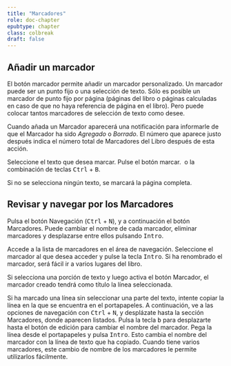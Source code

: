 ```yaml
---
title: "Marcadores"
role: doc-chapter
epubtype: chapter
class: colbreak 
draft: false
---
```


## Añadir un marcador

El botón <span class="ui_button">marcador</span> permite añadir un marcador personalizado.
Un <span class="ui_button">marcador</span> puede ser un punto fijo o una selección de texto.
Sólo es posible un marcador de punto fijo por página
(páginas del libro o páginas calculadas en caso de que no haya referencia de página en el libro).
Pero puede colocar tantos marcadores de selección de texto como desee.

Cuando añada un <span class="ui_button">Marcador</span> aparecerá una notificación para informarle de que
el <span class="ui_button">Marcador</span> ha sido *Agregado* o *Borrado*.
El número que aparece justo después indica el número total de <span class="ui_button">Marcadores</span> del Libro
después de esta acción.

Seleccione el texto que desea marcar.
Pulse el botón <span class="ui_button">marcar</span>.
<img src="../../resources/images/icons3/bookmarkSingle-icon.svg" class="icon" role="presentation" alt=""/>
o la combinación de teclas <kbd>Ctrl</kbd> + <kbd>B</kbd>.

Si no se selecciona ningún texto, se marcará la página completa.

## Revisar y navegar por los Marcadores

Pulsa el botón <span class="ui_button">Navegación</span> (<kbd>Ctrl</kbd> + <kbd>N</kbd>), y a continuación
el botón <span class="ui_button">Marcadores</span>. Puede cambiar el nombre de cada marcador, eliminar
marcadores y desplazarse entre ellos pulsando <kbd>Intro</kbd>.

Accede a la lista de marcadores en el área de navegación. Seleccione el marcador
al que desea acceder y pulse la tecla <kbd>Intro</kbd>. Si ha
renombrado el marcador, será fácil ir a varios lugares del libro.


Si selecciona una porción de texto y luego activa el botón <span class="ui_button">Marcador</span>,
el marcador creado tendrá como título la línea seleccionada.

Si ha marcado una línea sin seleccionar una parte del texto, intente copiar
la línea en la que se encuentra en el portapapeles.
A continuación, ve a las opciones de navegación con <kbd>Ctrl</kbd> + <kbd>N</kbd>,
y desplázate hasta la sección Marcadores, donde aparecen listados.
Pulsa la tecla <kbd>b</kbd> para desplazarte hasta el botón de edición para
cambiar el nombre del marcador. Pega la línea desde el portapapeles y pulsa
<kbd>Intro</kbd>. Esto cambia el nombre del marcador con la línea de texto que ha
copiado. Cuando tiene varios marcadores, este cambio de nombre de los marcadores le 
permite utilizarlos fácilmente.
